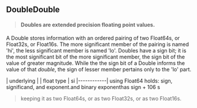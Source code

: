 ## DoubleDouble

> #### Doubles are extended precision floating point values.

A Double stores information with an ordered pairing of two Float64s, or Float32s, or Float16s. The more significant member of the pairing is named 'hi', the less significant member is named 'lo'.  Doubles have a sign bit; it is the most significant bit of the more significant member, the sign bit of the value of greater magnitude.  While the the sign bit of a Double informs the value of that *double*, the sign of lesser member pertains only to the 'lo' part.

| underlying |
| float type | si
|------------|
using Float64 holds: sign, significand, and exponent.and binary exponenthas sign + 106 s


> keeping it as two Float64s, or as two Float32s, or as two Float16s.
